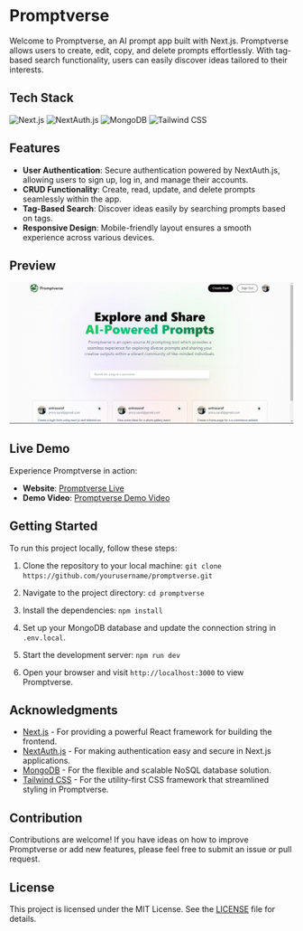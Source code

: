 
# Promptverse

Welcome to Promptverse, an AI prompt app built with Next.js. Promptverse allows users to create, edit, copy, and delete prompts effortlessly. With tag-based search functionality, users can easily discover ideas tailored to their interests.

## Tech Stack

![Next.js](https://img.shields.io/badge/Next.js-%23000000.svg?style=for-the-badge&logo=next.js&logoColor=white)
![NextAuth.js](https://img.shields.io/badge/NextAuth.js-%23FFFFFF.svg?style=for-the-badge)
![MongoDB](https://img.shields.io/badge/MongoDB-%234ea94b.svg?style=for-the-badge&logo=mongodb)
![Tailwind CSS](https://img.shields.io/badge/Tailwind_CSS-%2338B2AC.svg?style=for-the-badge&logo=tailwind-css)

## Features

- **User Authentication**: Secure authentication powered by NextAuth.js, allowing users to sign up, log in, and manage their accounts.
- **CRUD Functionality**: Create, read, update, and delete prompts seamlessly within the app.
- **Tag-Based Search**: Discover ideas easily by searching prompts based on tags.
- **Responsive Design**: Mobile-friendly layout ensures a smooth experience across various devices.

## Preview

![Promptverse Preview](/public/assets/promptverse.png)


## Live Demo

Experience Promptverse in action:

- **Website**: [Promptverse Live](https://www.promptverse-demo.com)
- **Demo Video**: [Promptverse Demo Video](https://www.youtube.com/watch?v=yourvideourl)

## Getting Started

To run this project locally, follow these steps:

1. Clone the repository to your local machine:
`git clone https://github.com/yourusername/promptverse.git`


2. Navigate to the project directory:
`cd promptverse`


3. Install the dependencies:
`npm install`


4. Set up your MongoDB database and update the connection string in `.env.local`.

5. Start the development server:
`npm run dev`


6. Open your browser and visit `http://localhost:3000` to view Promptverse.

## Acknowledgments

- [Next.js](https://nextjs.org/) - For providing a powerful React framework for building the frontend.
- [NextAuth.js](https://next-auth.js.org/) - For making authentication easy and secure in Next.js applications.
- [MongoDB](https://www.mongodb.com/) - For the flexible and scalable NoSQL database solution.
- [Tailwind CSS](https://tailwindcss.com/) - For the utility-first CSS framework that streamlined styling in Promptverse.

## Contribution

Contributions are welcome! If you have ideas on how to improve Promptverse or add new features, please feel free to submit an issue or pull request.

## License

This project is licensed under the MIT License. See the [LICENSE](LICENSE) file for details.




